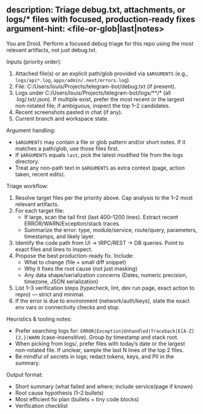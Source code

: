 description: Triage debug.txt, attachments, or logs/* files with focused, production-ready fixes
argument-hint: <file-or-glob|last|notes>
---

You are Droid. Perform a focused debug triage for this repo using the most relevant artifacts, not just debug.txt.

Inputs (priority order):
1) Attached file(s) or an explicit path/glob provided via `$ARGUMENTS` (e.g., `logs/api*.log`, `apps/admin/.next/errors.log`).
2) File: C:/Users/louis/Projects/telegram-bot/debug.txt (if present).
3) Logs under C:/Users/louis/Projects/telegram-bot/logs/**/* (all .log/.txt/.json). If multiple exist, prefer the most recent or the largest non-rotated file; if ambiguous, inspect the top 1–2 candidates.
4) Recent screenshots pasted in chat (if any).
5) Current branch and workspace state.

Argument handling:
- `$ARGUMENTS` may contain a file or glob pattern and/or short notes. If it matches a path/glob, use those files first.
- If `$ARGUMENTS` equals `last`, pick the latest modified file from the logs directory.
- Treat any non-path text in `$ARGUMENTS` as extra context (page, action taken, recent edits).

Triage workflow:
1) Resolve target files per the priority above. Cap analysis to the 1–2 most relevant artifacts.
2) For each target file:
   - If large, scan the tail first (last 400–1200 lines). Extract recent ERROR/WARN/Exception/stack traces.
   - Summarize the error: type, module/service, route/query, parameters, timestamps, and likely layer.
3) Identify the code path from UI → tRPC/REST → DB queries. Point to exact files and lines to inspect.
4) Propose the best production-ready fix. Include:
   - What to change (file + small diff snippet)
   - Why it fixes the root cause (not just masking)
   - Any data shape/serialization concerns (Dates, numeric precision, timezone, JSON serialization)
5) List 1–3 verification steps (typecheck, lint, dev run page, exact action to repro) — strict and minimal.
6) If the error is due to environment (network/auth/keys), state the exact env vars or connectivity checks and stop.

Heuristics & tooling notes:
- Prefer searching logs for: `ERROR|Exception|Unhandled|Traceback|E[A-Z]{3,}|WARN` (case-insensitive). Group by timestamp and stack root.
- When picking from logs/, prefer files with today’s date or the largest non-rotated file. If unclear, sample the last N lines of the top 2 files.
- Be mindful of secrets in logs; redact tokens, keys, and PII in the summary.

Output format:
- Short summary (what failed and where; include service/page if known)
- Root cause hypothesis (1–2 bullets)
- Most efficient fix plan (bullets + tiny code blocks)
- Verification checklist
